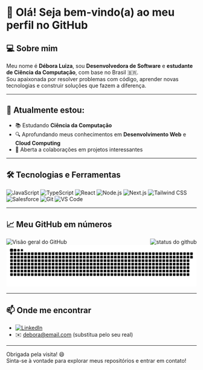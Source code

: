 # 👋 Olá! Seja bem-vindo(a) ao meu perfil no GitHub

## 💻 Sobre mim

Meu nome é **Débora Luiza**, sou **Desenvolvedora de Software** e **estudante de Ciência da Computação**, com base no Brasil 🇧🇷.  
Sou apaixonada por resolver problemas com código, aprender novas tecnologias e construir soluções que fazem a diferença.

---

## 🌱 Atualmente estou:

- 📚 Estudando **Ciência da Computação**
- 🔍 Aprofundando meus conhecimentos em **Desenvolvimento Web** e **Cloud Computing**
- 🤝 Aberta a colaborações em projetos interessantes

---

## 🛠️ Tecnologias e Ferramentas

![JavaScript](https://img.shields.io/badge/-JavaScript-F7DF1E?style=flat&logo=javascript&logoColor=000)
![TypeScript](https://img.shields.io/badge/-TypeScript-3178C6?style=flat&logo=typescript&logoColor=fff)
![React](https://img.shields.io/badge/-React-61DAFB?style=flat&logo=react&logoColor=000)
![Node.js](https://img.shields.io/badge/-Node.js-339933?style=flat&logo=node.js&logoColor=fff)
![Next.js](https://img.shields.io/badge/-Next.js-000?style=flat&logo=next.js)
![Tailwind CSS](https://img.shields.io/badge/-TailwindCSS-38B2AC?style=flat&logo=tailwind-css)
![Salesforce](https://img.shields.io/badge/-Salesforce-00A1E0?style=flat&logo=salesforce&logoColor=fff)
![Git](https://img.shields.io/badge/-Git-F05032?style=flat&logo=git&logoColor=fff)
![VS Code](https://img.shields.io/badge/-VS%20Code-007ACC?style=flat&logo=visual-studio-code)

---

## 📈 Meu GitHub em números

<img align='right' src="https://github-readme-stats.vercel.app/api?username=DebLuiza&show_icons=true&title_color=783c00&text_color=af552e&icon_color=783c00&bg_color=f8efd4&cache_seconds=2300" alt="status do github">

<img src="https://img.shields.io/static/v1?label=Overview&message=DebLuiza&color=f8efd4&style=for-the-badge&logo=GitHub" alt="Visão geral do GitHub">

<picture>
  <source media="(prefers-color-scheme: dark)" srcset="https://raw.githubusercontent.com/DebLuiza/DebLuiza/output/github-contribution-grid-snake-dark.svg">
  <source media="(prefers-color-scheme: light)" srcset="https://raw.githubusercontent.com/DebLuiza/DebLuiza/output/github-contribution-grid-snake.svg">
  <img alt="Animação de contribuição no GitHub" src="https://raw.githubusercontent.com/DebLuiza/DebLuiza/output/github-contribution-grid-snake.svg">
</picture>

---

## 📫 Onde me encontrar

- [![LinkedIn](https://img.shields.io/badge/-LinkedIn-0077B5?style=flat&logo=linkedin&logoColor=white)](https://www.linkedin.com/in/seu-perfil)
- ✉️ debora@email.com (substitua pelo seu real)

---

Obrigada pela visita! 😄  
Sinta-se à vontade para explorar meus repositórios e entrar em contato!
